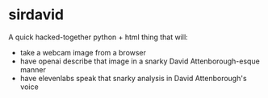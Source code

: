 # sirdavid
A quick hacked-together python + html thing that will:
* take a webcam image from a browser
* have openai describe that image in a snarky David Attenborough-esque manner
* have elevenlabs speak that snarky analysis in David Attenborough's voice

